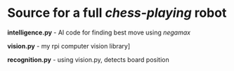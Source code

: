 # Source for a full *chess-playing* robot

**intelligence.py** - AI code for finding best move using *negamax*

**vision.py** 	    - my rpi computer vision library]

**recognition.py**  - using vision.py, detects board position